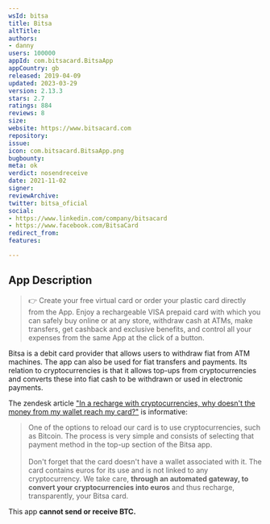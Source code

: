 ```yaml
---
wsId: bitsa
title: Bitsa
altTitle: 
authors:
- danny
users: 100000
appId: com.bitsacard.BitsaApp
appCountry: gb
released: 2019-04-09
updated: 2023-03-29
version: 2.13.3
stars: 2.7
ratings: 884
reviews: 8
size: 
website: https://www.bitsacard.com
repository: 
issue: 
icon: com.bitsacard.BitsaApp.png
bugbounty: 
meta: ok
verdict: nosendreceive
date: 2021-11-02
signer: 
reviewArchive: 
twitter: bitsa_oficial
social:
- https://www.linkedin.com/company/bitsacard
- https://www.facebook.com/BitsaCard
redirect_from: 
features: 

---
```


## App Description

> 👉 Create your free virtual card or order your plastic card directly from the App. Enjoy a rechargeable VISA prepaid card with which you can safely buy online or at any store, withdraw cash at ATMs, make transfers, get cashback and exclusive benefits, and control all your expenses from the same App at the click of a button.

Bitsa is a debit card provider that allows users to withdraw fiat from ATM machines. The app can also be used for fiat transfers and payments. Its relation to cryptocurrencies is that it allows top-ups from cryptocurrencies and converts these into fiat cash to be withdrawn or used in electronic payments.

The zendesk article ["In a recharge with cryptocurrencies, why doesn't the money from my wallet reach my card?"](https://bitsa.zendesk.com/hc/en-us/articles/360010080857-In-a-recharge-with-cryptocurrencies-why-doesn-t-the-money-from-my-wallet-reach-my-card-) is informative:

> One of the options to reload our card is to use cryptocurrencies, such as Bitcoin. The process is very simple and consists of selecting that payment method in the top-up section of the Bitsa app.<br><br>
Don't forget that the card doesn't have a wallet associated with it. The card contains euros for its use and is not linked to any cryptocurrency. We take care, **through an automated gateway, to convert your cryptocurrencies into euros** and thus recharge, transparently, your Bitsa card.

This app **cannot send or receive BTC.**
